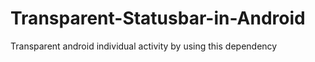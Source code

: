 # Transparent-Statusbar-in-Android
Transparent android individual activity by using this dependency  
